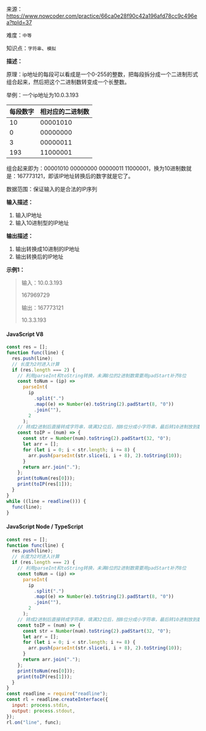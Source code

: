 来源：<https://www.nowcoder.com/practice/66ca0e28f90c42a196afd78cc9c496ea?tpId=37>

难度：`中等`

知识点：`字符串`、`模拟`

**描述：**

原理：ip地址的每段可以看成是一个0-255的整数，把每段拆分成一个二进制形式组合起来，然后把这个二进制数转变成一个长整数。

举例：一个ip地址为10.0.3.193

| 每段数字 | 相对应的二进制数 |
| :------- | :--------------- |
| 10       | 00001010         |
| 0        | 00000000         |
| 3        | 00000011         |
| 193      | 11000001         |

组合起来即为：00001010 00000000 00000011 11000001，换为10进制数就是：167773121，即该IP地址转换后的数字就是它了。

数据范围：保证输入的是合法的IP序列

**输入描述：**

1. 输入IP地址
2. 输入10进制型的IP地址

**输出描述：**

1. 输出转换成10进制的IP地址
2. 输出转换后的IP地址

**示例1：**

> 输入：10.0.3.193
>
> 167969729
>
> 输出：167773121
>
> 10.3.3.193

<!-- tabs:start -->

#### **JavaScript V8**

```javascript
const res = [];
function func(line) {
  res.push(line);
  // 长度为2时进入计算
  if (res.length === 2) {
    // 利用parseInt和toString转换，未满8位的2进制数需要用padStart补齐8位
    const toNum = (ip) =>
      parseInt(
        ip
          .split(".")
          .map((e) => Number(e).toString(2).padStart(8, "0"))
          .join(""),
        2
      );
    // 转成2进制后直接转成字符串，填满32位后，按8位分成小字符串，最后转10进制放到数组里
    const toIP = (num) => {
      const str = Number(num).toString(2).padStart(32, "0");
      let arr = [];
      for (let i = 0; i < str.length; i += 8) {
        arr.push(parseInt(str.slice(i, i + 8), 2).toString(10));
      }
      return arr.join(".");
    };
    print(toNum(res[0]));
    print(toIP(res[1]));
  }
}
while ((line = readline())) {
  func(line);
}
```

#### **JavaScript Node / TypeScript**

```javascript
const res = [];
function func(line) {
  res.push(line);
  // 长度为2时进入计算
  if (res.length === 2) {
    // 利用parseInt和toString转换，未满8位的2进制数需要用padStart补齐8位
    const toNum = (ip) =>
      parseInt(
        ip
          .split(".")
          .map((e) => Number(e).toString(2).padStart(8, "0"))
          .join(""),
        2
      );
    // 转成2进制后直接转成字符串，填满32位后，按8位分成小字符串，最后转10进制放到数组里
    const toIP = (num) => {
      const str = Number(num).toString(2).padStart(32, "0");
      let arr = [];
      for (let i = 0; i < str.length; i += 8) {
        arr.push(parseInt(str.slice(i, i + 8), 2).toString(10));
      }
      return arr.join(".");
    };
    print(toNum(res[0]));
    print(toIP(res[1]));
  }
}
const readline = require("readline");
const rl = readline.createInterface({
  input: process.stdin,
  output: process.stdout,
});
rl.on("line", func);
```

<!-- tabs:end -->
